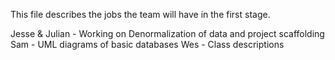 This file describes the jobs the team will have in the first stage.

Jesse & Julian - Working on Denormalization of data and project scaffolding
Sam - UML diagrams of basic databases
Wes - Class descriptions
